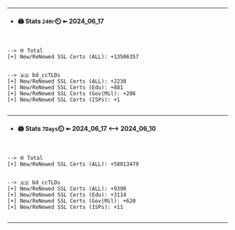

---
- #### 🖨️ **Stats** `24Hr`⏲️ ➼ 2024_06_17
```console


--> 🌐 Total
[+] New/ReNewed SSL Certs (ALL): +13506357


--> 🇧🇩 bd_ccTLDs
[+] New/ReNewed SSL Certs (ALL): +2230
[+] New/ReNewed SSL Certs (Edu): +881
[+] New/ReNewed SSL Certs (Gov|Mil): +206
[+] New/ReNewed SSL Certs (ISPs): +1


```

---
- #### 🖨️ **Stats** `7Days`⏲️ ➼ 2024_06_17 <--> 2024_06_10
```console


--> 🌐 Total
[+] New/ReNewed SSL Certs (ALL): +58013479


--> 🇧🇩 bd_ccTLDs
[+] New/ReNewed SSL Certs (ALL): +9390
[+] New/ReNewed SSL Certs (Edu): +3114
[+] New/ReNewed SSL Certs (Gov|Mil): +620
[+] New/ReNewed SSL Certs (ISPs): +11


```

---

